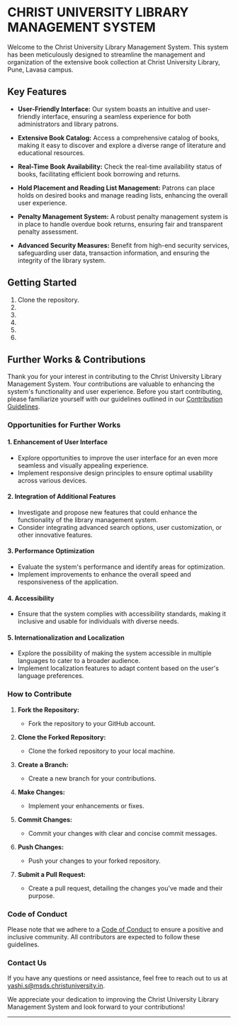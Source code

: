 # CHRIST UNIVERSITY LIBRARY MANAGEMENT SYSTEM

Welcome to the Christ University Library Management System. This system has been meticulously designed to streamline the management and organization of the extensive book collection at Christ University Library, Pune, Lavasa campus.

## Key Features
- **User-Friendly Interface:** Our system boasts an intuitive and user-friendly interface, ensuring a seamless experience for both administrators and library patrons.

- **Extensive Book Catalog:** Access a comprehensive catalog of books, making it easy to discover and explore a diverse range of literature and educational resources.

- **Real-Time Book Availability:** Check the real-time availability status of books, facilitating efficient book borrowing and returns.

- **Hold Placement and Reading List Management:** Patrons can place holds on desired books and manage reading lists, enhancing the overall user experience.

- **Penalty Management System:** A robust penalty management system is in place to handle overdue book returns, ensuring fair and transparent penalty assessment.

- **Advanced Security Measures:** Benefit from high-end security services, safeguarding user data, transaction information, and ensuring the integrity of the library system.

## Getting Started
1. Clone the repository.
2. 
3.
4.
5.
6.

## Further Works & Contributions

Thank you for your interest in contributing to the Christ University Library Management System. Your contributions are valuable to enhancing the system's functionality and user experience. Before you start contributing, please familiarize yourself with our guidelines outlined in our [Contribution Guidelines](CONTRIBUTING.md).

### Opportunities for Further Works

#### 1. **Enhancement of User Interface**
   - Explore opportunities to improve the user interface for an even more seamless and visually appealing experience.
   - Implement responsive design principles to ensure optimal usability across various devices.

#### 2. **Integration of Additional Features**
   - Investigate and propose new features that could enhance the functionality of the library management system.
   - Consider integrating advanced search options, user customization, or other innovative features.

#### 3. **Performance Optimization**
   - Evaluate the system's performance and identify areas for optimization.
   - Implement improvements to enhance the overall speed and responsiveness of the application.

#### 4. **Accessibility**
   - Ensure that the system complies with accessibility standards, making it inclusive and usable for individuals with diverse needs.

#### 5. **Internationalization and Localization**
   - Explore the possibility of making the system accessible in multiple languages to cater to a broader audience.
   - Implement localization features to adapt content based on the user's language preferences.

### How to Contribute

1. **Fork the Repository:**
   - Fork the repository to your GitHub account.

2. **Clone the Forked Repository:**
   - Clone the forked repository to your local machine.

3. **Create a Branch:**
   - Create a new branch for your contributions.

4. **Make Changes:**
   - Implement your enhancements or fixes.

5. **Commit Changes:**
   - Commit your changes with clear and concise commit messages.

6. **Push Changes:**
   - Push your changes to your forked repository.

7. **Submit a Pull Request:**
   - Create a pull request, detailing the changes you've made and their purpose.

### Code of Conduct

Please note that we adhere to a [Code of Conduct](CODE_OF_CONDUCT.md) to ensure a positive and inclusive community. All contributors are expected to follow these guidelines.

### Contact Us

If you have any questions or need assistance, feel free to reach out to us at [yashi.s@msds.christuniversity.in](mailto:yashi.s@msds.christuniversity.in).

We appreciate your dedication to improving the Christ University Library Management System and look forward to your contributions!


---
